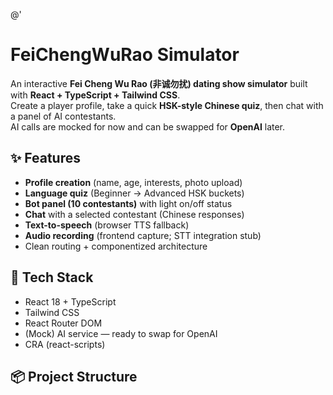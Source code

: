@'
# FeiChengWuRao Simulator

An interactive **Fei Cheng Wu Rao (非诚勿扰) dating show simulator** built with **React + TypeScript + Tailwind CSS**.  
Create a player profile, take a quick **HSK-style Chinese quiz**, then chat with a panel of AI contestants.  
AI calls are mocked for now and can be swapped for **OpenAI** later.

## ✨ Features

- **Profile creation** (name, age, interests, photo upload)
- **Language quiz** (Beginner → Advanced HSK buckets)
- **Bot panel (10 contestants)** with light on/off status
- **Chat** with a selected contestant (Chinese responses)
- **Text-to-speech** (browser TTS fallback)
- **Audio recording** (frontend capture; STT integration stub)
- Clean routing + componentized architecture

## 🧱 Tech Stack

- React 18 + TypeScript
- Tailwind CSS
- React Router DOM
- (Mock) AI service — ready to swap for OpenAI
- CRA (react-scripts)

## 📦 Project Structure

